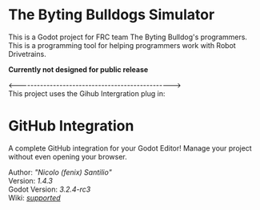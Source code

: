 
# The Byting Bulldogs Simulator

This is a Godot project for FRC team The Byting Bulldog's programmers. This is a programming tool for helping programmers work with Robot Drivetrains.

<b> Currently not designed for public release </b>



<------------------------------------------------><br>
This project uses the Gihub Intergration plug in:

# GitHub Integration
A complete GitHub integration for your Godot Editor! Manage your project without even opening your browser.

Author: *"Nicolo (fenix) Santilio"*  
Version: *1.4.3*  
Godot Version: *3.2.4-rc3*  
Wiki: *[supported](https://github.com/fenix-hub/godot-engine.github-integration/wiki)*  
